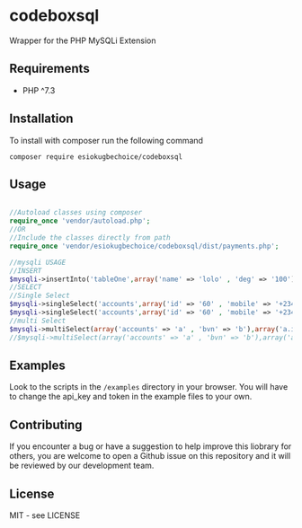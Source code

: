 # codeboxsql
Wrapper for the PHP MySQLi Extension


## Requirements
 * PHP ^7.3


## Installation
To install with composer run the following command

    composer require esiokugbechoice/codeboxsql


## Usage
```php

//Autoload classes using composer
require_once 'vendor/autoload.php';
//OR
//Include the classes directly from path
require_once 'vendor/esiokugbechoice/codeboxsql/dist/payments.php';

//mysqli USAGE
//INSERT
$mysqli->insertInto('tableOne',array('name' => 'lolo' , 'deg' => '100')); //return string
//SELECT
//Single Select
$mysqli->singleSelect('accounts',array('id' => '60' , 'mobile' => '+2348023775657'), 'fetch', array('ORDER BY' => 'rand()' , 'LIMIT' => '3')); //return array
$mysqli->singleSelect('accounts',array('id' => '60' , 'mobile' => '+2348023775657'), 'count', array('ORDER BY' => 'rand()' , 'LIMIT' => '3')); //return string
//multi Select
$mysqli->multiSelect(array('accounts' => 'a' , 'bvn' => 'b'),array('a.id' => '60' , 'b.usrID' => '60'), 'fetch', array('ORDER BY' => 'rand()' , 'LIMIT' => '3'));// return array
//$mysqli->multiSelect(array('accounts' => 'a' , 'bvn' => 'b'),array('a.id' => '60' , 'b.usrID' => '60'), 'count', array('ORDER BY' => 'rand()' , 'LIMIT' => '3')); //return string

```


## Examples
Look to the scripts in the `/examples` directory in your browser. You will have to change the api_key and token in the example files to your own.


## Contributing
If you encounter a bug or have a suggestion to help improve this liobrary for others, you are welcome to open a Github issue on this repository and it will be reviewed by our development team.


## License
MIT - see LICENSE

